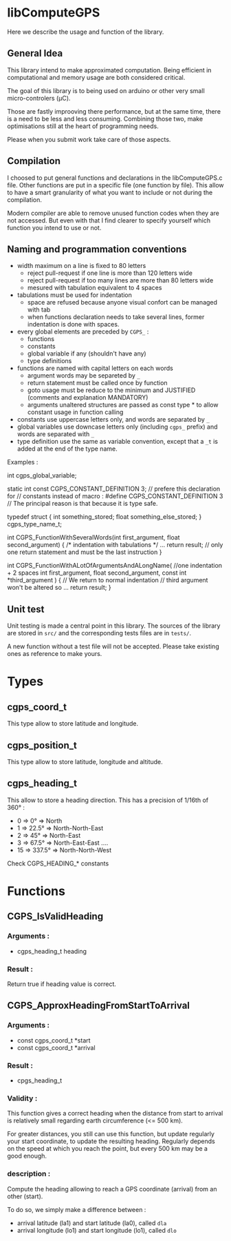 libComputeGPS
=============

Here we describe the usage and function of the library.

General Idea
------------

This library intend to make approximated computation. Being efficient in
computational and memory usage are both considered critical.

The goal of this library is to being used on arduino or other very small
micro-controlers (µC).

Those are fastly improoving there performance, but at the same time, there is a
need to be less and less consuming. Combining those two, make optimisations
still at the heart of programming needs.

Please when you submit work take care of those aspects.

Compilation
-----------

I choosed to put general functions and declarations in the libComputeGPS.c file.
Other functions are put in a specific file (one function by file). This allow to
have a smart granularity of what you want to include or not during the
compilation.

Modern compiler are able to remove unused function codes when they are not
accessed. But even with that I find clearer to specify yourself which function
you intend to use or not.

Naming and programmation conventions
------------------------------------

- width maximum on a line is fixed to 80 letters
  - reject pull-request if one line is more than 120 letters wide
  - reject pull-request if too many lines are more than 80 letters wide
  - mesured with tabulation equivalent to 4 spaces
- tabulations must be used for indentation
  - space are refused because anyone visual confort can be managed with tab
  - when functions declaration needs to take several lines, former indentation
  is done with spaces.
- every global elements are preceded by `CGPS_` :
  - functions
  - constants
  - global variable if any (shouldn't have any)
  - type definitions
- functions are named with capital letters on each words
  - argument words may be separeted by `_`
  - return statement must be called once by function
  - goto usage must be reduce to the minimum and JUSTIFIED (comments and
  explanation MANDATORY)
  - arguments unaltered structures are passed as const type * to allow constant
  usage in function calling
- constants use uppercase letters only, and words are separated by `_`
- global variables use downcase letters only (including `cgps_` prefix) and
words are separated with `_`
- type definition use the same as variable convention, except that a `_t` is
added at the end of the type name.

Examples :

  int cgps_global_variable;

  static int const CGPS_CONSTANT_DEFINITION 3; // prefere this declaration for
  // constants instead of macro :
  #define CGPS_CONSTANT_DEFINITION 3
  // The principal reason is that because it is type safe.

  typedef struct {
  	int something_stored;
  	float something_else_stored;
  } cgps_type_name_t;

  int CGPS_FunctionWithSeveralWords(int first_argument, float second_argument) {
  	/* indentation with tabulations */
  	...
  	return result; // only one return statement and must be the last instruction
  }

  int CGPS_FunctionWithALotOfArgumentsAndALongName(
  	  //one indentation + 2 spaces
		  int first_argument,
		  float second_argument,
		  const int *third_argument
		  ) {
		// We return to normal indentation
		// third argument won't be altered so
		...
		return result;
	}

Unit test
---------

Unit testing is made a central point in this library. The sources of the
library are stored in `src/` and the corresponding tests files are in `tests/`.

A new function without a test file will not be accepted. Please take existing
ones as reference to make yours.

Types
=====

cgps_coord_t
------------

This type allow to store latitude and longitude.

cgps_position_t
---------------

This type allow to store latitude, longitude and altitude.

cgps_heading_t
--------------

This allow to store a heading direction.
This has a precision of 1/16th of 360° :
- 0 => 0° => North
- 1 => 22.5° => North-North-East
- 2 => 45° => North-East
- 3 => 67.5° => North-East-East
....
- 15 => 337.5° => North-North-West

Check CGPS_HEADING_* constants

Functions
=========

CGPS_IsValidHeading
-------------------

### Arguments :
- cgps_heading_t heading

### Result :

Return true if heading value is correct.

CGPS_ApproxHeadingFromStartToArrival
-----------------------------------

### Arguments :
- const cgps_coord_t *start
- const cgps_coord_t *arrival

### Result :
- cpgs_heading_t

### Validity :

This function gives a correct heading when the distance from start to arrival is
relatively small regarding earth circumference (<= 500 km).

For greater distances, you still can use this function, but update regularly
your start coordinate, to update the resulting heading. Regularly depends on the
speed at which you reach the point, but every 500 km may be a good enough.

### description :

Compute the heading allowing to reach a GPS coordinate (arrival) from an other
(start).

To do so, we simply make a difference between :
- arrival latitude (la1) and start latitude (la0), called `dla`
- arrival longitude (lo1) and start longitude (lo1), called `dlo`


